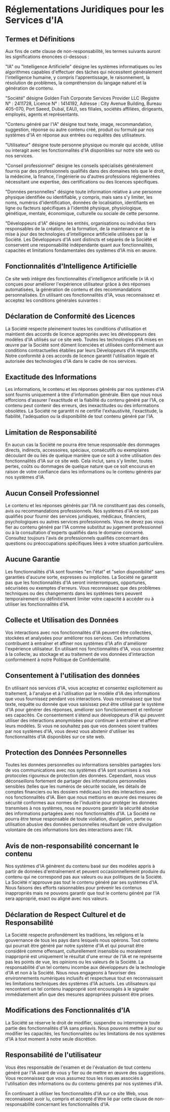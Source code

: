 # Réglementations Juridiques pour les Services d'IA

## Termes et Définitions

Aux fins de cette clause de non-responsabilité, les termes suivants auront les significations énoncées ci-dessous :

"IA" ou "Intelligence Artificielle" désigne les systèmes informatiques ou les algorithmes capables d\'effectuer des tâches qui nécessitent généralement l\'intelligence humaine, y compris l\'apprentissage, le raisonnement, la résolution de problèmes, la compréhension du langage naturel et la génération de contenu.

"Société" désigne Golden Fish Corporate Services Provider LLC (Registre N° : 2411728, Licence N° : 1414192, Adresse : City Avenue Building, Bureau 405-070, Port Saeed, Dubaï, EAU), ses filiales, sociétés affiliées, dirigeants, employés, agents et représentants.

"Contenu généré par l\'IA" désigne tout texte, image, recommandation, suggestion, réponse ou autre contenu créé, produit ou formulé par nos systèmes d\'IA en réponse aux entrées ou requêtes des utilisateurs.

"Utilisateur" désigne toute personne physique ou morale qui accède, utilise ou interagit avec les fonctionnalités d\'IA disponibles sur notre site web ou nos services.

"Conseil professionnel" désigne les conseils spécialisés généralement fournis par des professionnels qualifiés dans des domaines tels que le droit, la médecine, la finance, l\'ingénierie ou d\'autres professions réglementées nécessitant une expertise, des certifications ou des licences spécifiques.

"Données personnelles" désigne toute information relative à une personne physique identifiée ou identifiable, y compris, mais sans s\'y limiter, les noms, numéros d\'identification, données de localisation, identifiants en ligne ou facteurs spécifiques à l\'identité physique, physiologique, génétique, mentale, économique, culturelle ou sociale de cette personne.

"Développeurs d\'IA" désigne les entités, organisations ou individus tiers responsables de la création, de la formation, de la maintenance et de la mise à jour des technologies d\'intelligence artificielle utilisées par la Société. Les Développeurs d\'IA sont distincts et séparés de la Société et conservent une responsabilité indépendante quant aux fonctionnalités, capacités et limitations fondamentales des systèmes d\'IA mis en œuvre.

## Fonctionnalités d\'Intelligence Artificielle

Ce site web intègre des fonctionnalités d\'intelligence artificielle (« IA ») conçues pour améliorer l\'expérience utilisateur grâce à des réponses automatisées, la génération de contenu et des recommandations personnalisées. En utilisant ces fonctionnalités d\'IA, vous reconnaissez et acceptez les conditions générales suivantes :

## Déclaration de Conformité des Licences

La Société respecte pleinement toutes les conditions d'utilisation et maintient des accords de licence appropriés avec les développeurs des modèles d'IA utilisés sur ce site web. Toutes les technologies d'IA mises en œuvre par la Société sont dûment licenciées et utilisées conformément aux conditions contractuelles établies par leurs Développeurs d'IA respectifs. Notre conformité à ces accords de licence garantit l'utilisation légale et autorisée des technologies d'IA dans le cadre de nos services.

## Exactitude des Informations

Les informations, le contenu et les réponses générés par nos systèmes d\'IA sont fournis uniquement à titre d\'information générale. Bien que nous nous efforcions d\'assurer l\'exactitude et la fiabilité du contenu généré par l\'IA, ce contenu peut contenir des erreurs, des inexactitudes ou des informations obsolètes. La Société ne garantit ni ne certifie l\'exhaustivité, l\'exactitude, la fiabilité, l\'adéquation ou la disponibilité de tout contenu généré par l\'IA.

## Limitation de Responsabilité

En aucun cas la Société ne pourra être tenue responsable des dommages directs, indirects, accessoires, spéciaux, consécutifs ou exemplaires découlant de ou liés de quelque manière que ce soit à votre utilisation des fonctionnalités d\'IA sur ce site web. Cela inclut, sans s\'y limiter, toutes pertes, coûts ou dommages de quelque nature que ce soit encourus en raison de votre confiance dans les informations ou le contenu générés par nos systèmes d\'IA.

## Aucun Conseil Professionnel

Le contenu et les réponses générés par l\'IA ne constituent pas des conseils, avis ou recommandations professionnels. Nos systèmes d\'IA ne sont pas qualifiés pour fournir des services juridiques, médicaux, financiers, psychologiques ou autres services professionnels. Vous ne devez pas vous fier au contenu généré par l\'IA comme substitut au jugement professionnel ou à la consultation d\'experts qualifiés dans le domaine concerné. Consultez toujours l\'avis de professionnels qualifiés concernant des questions ou préoccupations spécifiques liées à votre situation particulière.

## Aucune Garantie

Les fonctionnalités d\'IA sont fournies "en l\'état" et "selon disponibilité" sans garanties d\'aucune sorte, expresses ou implicites. La Société ne garantit pas que les fonctionnalités d\'IA seront ininterrompues, opportunes, sécurisées ou exemptes d\'erreurs. Vous reconnaissez que des problèmes techniques ou des changements dans les systèmes tiers peuvent temporairement ou définitivement limiter votre capacité à accéder ou à utiliser les fonctionnalités d\'IA.

## Collecte et Utilisation des Données

Vos interactions avec nos fonctionnalités d'IA peuvent être collectées, stockées et analysées pour améliorer nos services. Ces informations contribuent à entraîner et affiner nos systèmes d'IA afin d'améliorer l'expérience utilisateur. En utilisant nos fonctionnalités d'IA, vous consentez à la collecte, au stockage et au traitement de vos données d'interaction conformément à notre Politique de Confidentialité.

## Consentement à l'utilisation des données

En utilisant nos services d'IA, vous acceptez et consentez explicitement au traitement, à l'analyse et à l'utilisation par le modèle d'IA des informations que vous fournissez pendant vos interactions. Vous reconnaissez que tout texte, requête ou donnée que vous saisissez peut être utilisé par le système d'IA pour générer des réponses, améliorer son fonctionnement et renforcer ses capacités. Ce consentement s'étend aux développeurs d'IA qui peuvent utiliser des interactions anonymisées pour continuer à entraîner et affiner leurs modèles. Si vous ne souhaitez pas que vos données soient traitées par nos systèmes d'IA, vous devez vous abstenir d'utiliser les fonctionnalités d'IA disponibles sur ce site web.

## Protection des Données Personnelles

Toutes les données personnelles ou informations sensibles partagées lors de vos communications avec nos systèmes d\'IA sont soumises à nos protocoles rigoureux de protection des données. Cependant, nous vous déconseillons fortement de partager des informations personnelles sensibles (telles que les numéros de sécurité sociale, les détails de comptes financiers ou les dossiers médicaux) lors des interactions avec nos fonctionnalités d\'IA. Bien que nous mettions en œuvre des mesures de sécurité conformes aux normes de l\'industrie pour protéger les données transmises à nos systèmes, nous ne pouvons garantir la sécurité absolue des informations partagées avec nos fonctionnalités d\'IA. La Société ne pourra être tenue responsable de toute violation, divulgation, perte ou utilisation abusive des données personnelles résultant de votre divulgation volontaire de ces informations lors des interactions avec l\'IA.

## Avis de non-responsabilité concernant le contenu

Nos systèmes d\'IA génèrent du contenu basé sur des modèles appris à partir de données d\'entraînement et peuvent occasionnellement produire du contenu qui ne correspond pas aux valeurs ou aux politiques de la Société. La Société n\'approuve pas tout le contenu généré par ses systèmes d\'IA. Nous faisons des efforts raisonnables pour prévenir les contenus inappropriés mais ne pouvons garantir que tout le contenu généré par l\'IA sera approprié, exact ou aligné avec nos valeurs.

## Déclaration de Respect Culturel et de Responsabilité

La Société respecte profondément les traditions, les religions et la gouvernance de tous les pays dans lesquels nous opérons. Tout contenu qui pourrait être généré par notre système d\'IA et qui pourrait être considéré comme offensant, culturellement insensible ou moralement inapproprié est uniquement le résultat d\'une erreur de l\'IA et ne représente pas les points de vue, les opinions ou les valeurs de la Société. La responsabilité d\'un tel contenu incombe aux développeurs de la technologie d\'IA et non à la Société. Nous nous engageons à favoriser des environnements numériques inclusifs et respectueux tout en reconnaissant les limitations techniques des systèmes d\'IA actuels. Les utilisateurs qui rencontrent un tel contenu inapproprié sont encouragés à le signaler immédiatement afin que des mesures appropriées puissent être prises.

## Modifications des Fonctionnalités d'IA

La Société se réserve le droit de modifier, suspendre ou interrompre toute partie des fonctionnalités d'IA sans préavis. Nous pouvons mettre à jour ou modifier les capacités, les fonctionnalités ou les limitations de nos systèmes d'IA à tout moment à notre seule discrétion.

## Responsabilité de l\'utilisateur

Vous êtes responsable de l\'examen et de l\'évaluation de tout contenu généré par l\'IA avant de vous y fier ou de mettre en œuvre des suggestions. Vous reconnaissez que vous assumez tous les risques associés à l\'utilisation des informations ou du contenu générés par nos systèmes d\'IA.

En continuant à utiliser les fonctionnalités d\'IA sur ce site Web, vous reconnaissez avoir lu, compris et accepté d\'être lié par cette clause de non-responsabilité concernant les fonctionnalités d\'IA.